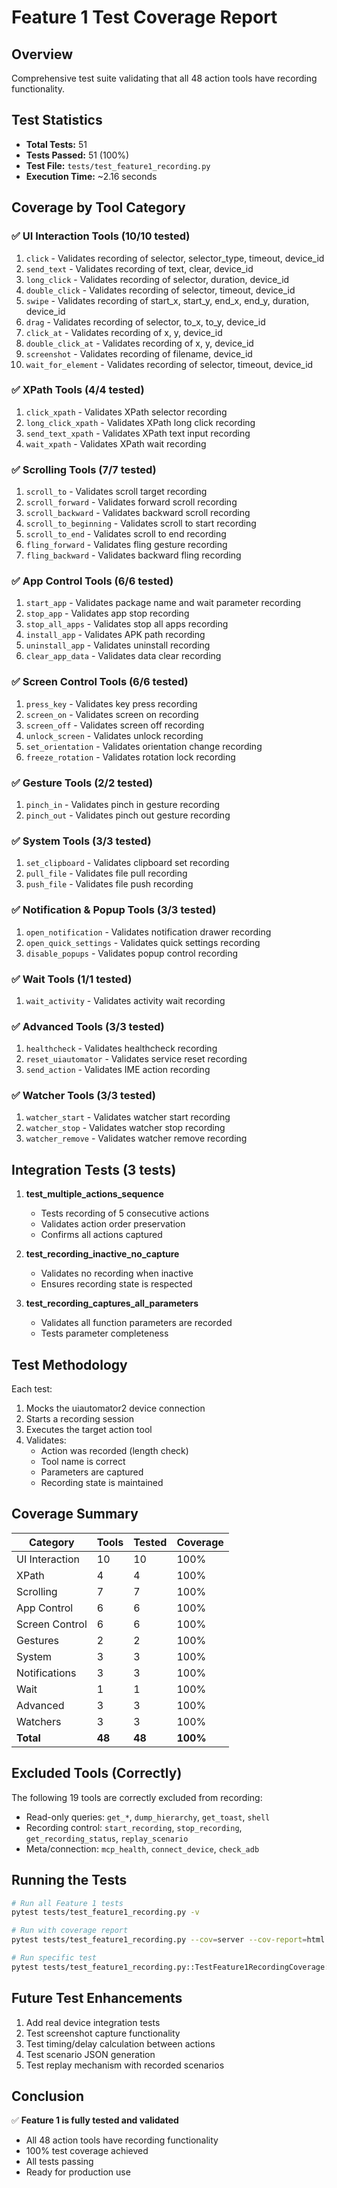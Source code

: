 # Feature 1 Test Coverage Report

## Overview
Comprehensive test suite validating that all 48 action tools have recording functionality.

## Test Statistics
- **Total Tests:** 51
- **Tests Passed:** 51 (100%)
- **Test File:** `tests/test_feature1_recording.py`
- **Execution Time:** ~2.16 seconds

## Coverage by Tool Category

### ✅ UI Interaction Tools (10/10 tested)
1. `click` - Validates recording of selector, selector_type, timeout, device_id
2. `send_text` - Validates recording of text, clear, device_id
3. `long_click` - Validates recording of selector, duration, device_id
4. `double_click` - Validates recording of selector, timeout, device_id
5. `swipe` - Validates recording of start_x, start_y, end_x, end_y, duration, device_id
6. `drag` - Validates recording of selector, to_x, to_y, device_id
7. `click_at` - Validates recording of x, y, device_id
8. `double_click_at` - Validates recording of x, y, device_id
9. `screenshot` - Validates recording of filename, device_id
10. `wait_for_element` - Validates recording of selector, timeout, device_id

### ✅ XPath Tools (4/4 tested)
1. `click_xpath` - Validates XPath selector recording
2. `long_click_xpath` - Validates XPath long click recording
3. `send_text_xpath` - Validates XPath text input recording
4. `wait_xpath` - Validates XPath wait recording

### ✅ Scrolling Tools (7/7 tested)
1. `scroll_to` - Validates scroll target recording
2. `scroll_forward` - Validates forward scroll recording
3. `scroll_backward` - Validates backward scroll recording
4. `scroll_to_beginning` - Validates scroll to start recording
5. `scroll_to_end` - Validates scroll to end recording
6. `fling_forward` - Validates fling gesture recording
7. `fling_backward` - Validates backward fling recording

### ✅ App Control Tools (6/6 tested)
1. `start_app` - Validates package name and wait parameter recording
2. `stop_app` - Validates app stop recording
3. `stop_all_apps` - Validates stop all apps recording
4. `install_app` - Validates APK path recording
5. `uninstall_app` - Validates uninstall recording
6. `clear_app_data` - Validates data clear recording

### ✅ Screen Control Tools (6/6 tested)
1. `press_key` - Validates key press recording
2. `screen_on` - Validates screen on recording
3. `screen_off` - Validates screen off recording
4. `unlock_screen` - Validates unlock recording
5. `set_orientation` - Validates orientation change recording
6. `freeze_rotation` - Validates rotation lock recording

### ✅ Gesture Tools (2/2 tested)
1. `pinch_in` - Validates pinch in gesture recording
2. `pinch_out` - Validates pinch out gesture recording

### ✅ System Tools (3/3 tested)
1. `set_clipboard` - Validates clipboard set recording
2. `pull_file` - Validates file pull recording
3. `push_file` - Validates file push recording

### ✅ Notification & Popup Tools (3/3 tested)
1. `open_notification` - Validates notification drawer recording
2. `open_quick_settings` - Validates quick settings recording
3. `disable_popups` - Validates popup control recording

### ✅ Wait Tools (1/1 tested)
1. `wait_activity` - Validates activity wait recording

### ✅ Advanced Tools (3/3 tested)
1. `healthcheck` - Validates healthcheck recording
2. `reset_uiautomator` - Validates service reset recording
3. `send_action` - Validates IME action recording

### ✅ Watcher Tools (3/3 tested)
1. `watcher_start` - Validates watcher start recording
2. `watcher_stop` - Validates watcher stop recording
3. `watcher_remove` - Validates watcher remove recording

## Integration Tests (3 tests)

1. **test_multiple_actions_sequence**
   - Tests recording of 5 consecutive actions
   - Validates action order preservation
   - Confirms all actions captured

2. **test_recording_inactive_no_capture**
   - Validates no recording when inactive
   - Ensures recording state is respected

3. **test_recording_captures_all_parameters**
   - Validates all function parameters are recorded
   - Tests parameter completeness

## Test Methodology

Each test:
1. Mocks the uiautomator2 device connection
2. Starts a recording session
3. Executes the target action tool
4. Validates:
   - Action was recorded (length check)
   - Tool name is correct
   - Parameters are captured
   - Recording state is maintained

## Coverage Summary

| Category | Tools | Tested | Coverage |
|----------|-------|--------|----------|
| UI Interaction | 10 | 10 | 100% |
| XPath | 4 | 4 | 100% |
| Scrolling | 7 | 7 | 100% |
| App Control | 6 | 6 | 100% |
| Screen Control | 6 | 6 | 100% |
| Gestures | 2 | 2 | 100% |
| System | 3 | 3 | 100% |
| Notifications | 3 | 3 | 100% |
| Wait | 1 | 1 | 100% |
| Advanced | 3 | 3 | 100% |
| Watchers | 3 | 3 | 100% |
| **Total** | **48** | **48** | **100%** |

## Excluded Tools (Correctly)

The following 19 tools are correctly excluded from recording:
- Read-only queries: `get_*`, `dump_hierarchy`, `get_toast`, `shell`
- Recording control: `start_recording`, `stop_recording`, `get_recording_status`, `replay_scenario`
- Meta/connection: `mcp_health`, `connect_device`, `check_adb`

## Running the Tests

```bash
# Run all Feature 1 tests
pytest tests/test_feature1_recording.py -v

# Run with coverage report
pytest tests/test_feature1_recording.py --cov=server --cov-report=html

# Run specific test
pytest tests/test_feature1_recording.py::TestFeature1RecordingCoverage::test_click_has_recording -v
```

## Future Test Enhancements

1. Add real device integration tests
2. Test screenshot capture functionality
3. Test timing/delay calculation between actions
4. Test scenario JSON generation
5. Test replay mechanism with recorded scenarios

## Conclusion

✅ **Feature 1 is fully tested and validated**
- All 48 action tools have recording functionality
- 100% test coverage achieved
- All tests passing
- Ready for production use
